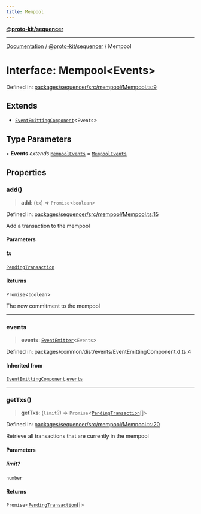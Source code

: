 ```yaml
---
title: Mempool
---
```


[**@proto-kit/sequencer**](../README.md)

***

[Documentation](../../../README.md) / [@proto-kit/sequencer](../README.md) / Mempool

# Interface: Mempool\<Events\>

Defined in: [packages/sequencer/src/mempool/Mempool.ts:9](https://github.com/proto-kit/framework/blob/b953c754e500c62f01fbbd6d09adfb2f5577269d/packages/sequencer/src/mempool/Mempool.ts#L9)

## Extends

- [`EventEmittingComponent`](../../common/interfaces/EventEmittingComponent.md)\<`Events`\>

## Type Parameters

• **Events** *extends* [`MempoolEvents`](../type-aliases/MempoolEvents.md) = [`MempoolEvents`](../type-aliases/MempoolEvents.md)

## Properties

### add()

> **add**: (`tx`) => `Promise`\<`boolean`\>

Defined in: [packages/sequencer/src/mempool/Mempool.ts:15](https://github.com/proto-kit/framework/blob/b953c754e500c62f01fbbd6d09adfb2f5577269d/packages/sequencer/src/mempool/Mempool.ts#L15)

Add a transaction to the mempool

#### Parameters

##### tx

[`PendingTransaction`](../classes/PendingTransaction.md)

#### Returns

`Promise`\<`boolean`\>

The new commitment to the mempool

***

### events

> **events**: [`EventEmitter`](../../common/classes/EventEmitter.md)\<`Events`\>

Defined in: packages/common/dist/events/EventEmittingComponent.d.ts:4

#### Inherited from

[`EventEmittingComponent`](../../common/interfaces/EventEmittingComponent.md).[`events`](../../common/interfaces/EventEmittingComponent.md#events)

***

### getTxs()

> **getTxs**: (`limit`?) => `Promise`\<[`PendingTransaction`](../classes/PendingTransaction.md)[]\>

Defined in: [packages/sequencer/src/mempool/Mempool.ts:20](https://github.com/proto-kit/framework/blob/b953c754e500c62f01fbbd6d09adfb2f5577269d/packages/sequencer/src/mempool/Mempool.ts#L20)

Retrieve all transactions that are currently in the mempool

#### Parameters

##### limit?

`number`

#### Returns

`Promise`\<[`PendingTransaction`](../classes/PendingTransaction.md)[]\>
